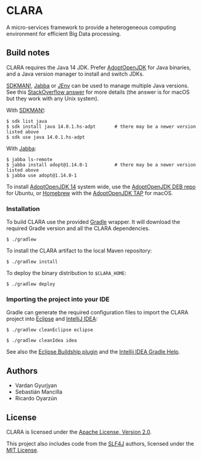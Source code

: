 # CLARA

A micro-services framework to provide a heterogeneous computing environment for efficient
Big Data processing.


## Build notes

CLARA requires the Java 14 JDK.
Prefer [AdoptOpenJDK](https://adoptopenjdk.net/) for Java binaries,
and a Java version manager to install and switch JDKs.

[SDKMAN!], [Jabba] or [JEnv] can be used to manage multiple Java versions.
See this [StackOverflow answer](https://stackoverflow.com/a/52524114) for more details
(the answer is for macOS but they work with any Unix system).

[SDKMAN!]: https://sdkman.io/
[Jabba]: https://github.com/shyiko/jabba
[JEnv]: https://www.jenv.be/

With [SDKMAN!]:

``` console
$ sdk list java
$ sdk install java 14.0.1.hs-adpt       # there may be a newer version listed above
$ sdk use java 14.0.1.hs-adpt
```

With [Jabba]:

``` console
$ jabba ls-remote
$ jabba install adopt@1.14.0-1          # there may be a newer version listed above
$ jabba use adopt@1.14.0-1
```

To install [AdoptOpenJDK 14] system wide,
use the [AdoptOpenJDK DEB repo] for Ubuntu,
or [Homebrew](https://brew.sh/) with the [AdoptOpenJDK TAP] for macOS.

[AdoptOpenJDK 14]: https://adoptopenjdk.net/releases.html?variant=openjdk14&jvmVariant=hotspot
[AdoptOpenJDK DEB repo]: https://adoptopenjdk.net/installation.html#linux-pkg-deb
[AdoptOpenJDK TAP]: https://github.com/AdoptOpenJDK/homebrew-openjdk


### Installation

To build CLARA use the provided [Gradle](https://gradle.org/) wrapper.
It will download the required Gradle version and all the CLARA dependencies.

    $ ./gradlew

To install the CLARA artifact to the local Maven repository:

    $ ./gradlew install

To deploy the binary distribution to `$CLARA_HOME`:

    $ ./gradlew deploy


### Importing the project into your IDE

Gradle can generate the required configuration files to import the CLARA
project into [Eclipse](https://eclipse.org/ide/) and
[IntelliJ IDEA](https://www.jetbrains.com/idea/):

    $ ./gradlew cleanEclipse eclipse

    $ ./gradlew cleanIdea idea

See also the [Eclipse Buildship plugin](http://www.vogella.com/tutorials/EclipseGradle/article.html)
and the [Intellij IDEA Gradle Help](https://www.jetbrains.com/help/idea/2016.2/gradle.html).


## Authors

* Vardan Gyurjyan
* Sebastián Mancilla
* Ricardo Oyarzún


## License

CLARA is licensed under the [Apache License, Version 2.0](./LICENSES/Apache-2.0.txt).

This project also includes code from the [SLF4J](http://www.slf4j.org/) authors,
licensed under the [MIT License](./LICENSES/MIT.txt).
